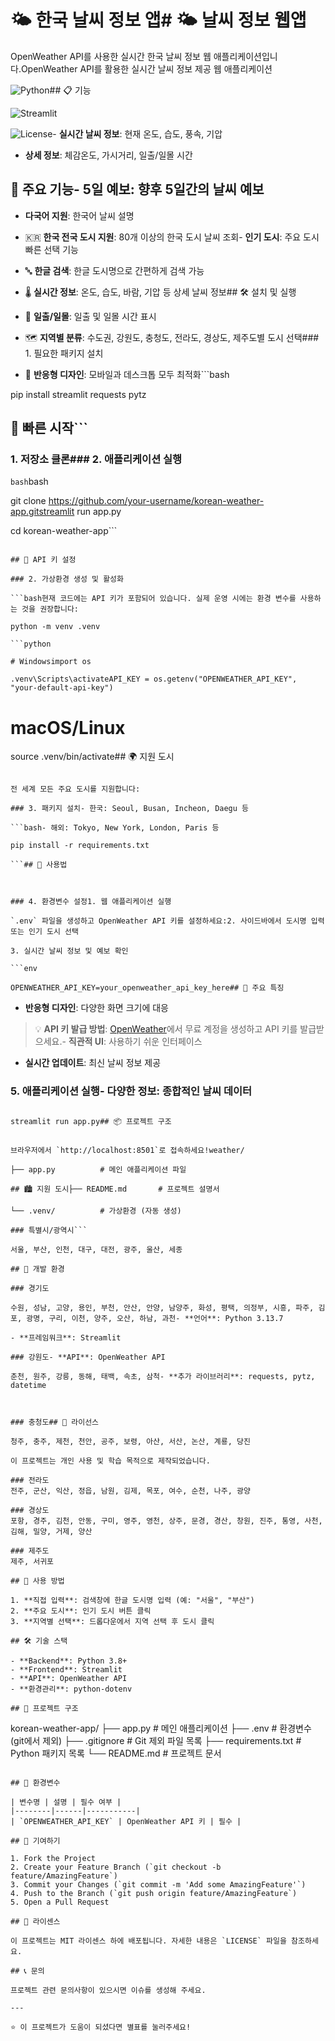 # 🌤️ 한국 날씨 정보 앱# 🌤️ 날씨 정보 웹앱



OpenWeather API를 사용한 실시간 한국 날씨 정보 웹 애플리케이션입니다.OpenWeather API를 활용한 실시간 날씨 정보 제공 웹 애플리케이션



![Python](https://img.shields.io/badge/Python-3.8+-blue.svg)## 📋 기능

![Streamlit](https://img.shields.io/badge/Streamlit-1.28+-red.svg)

![License](https://img.shields.io/badge/License-MIT-green.svg)- **실시간 날씨 정보**: 현재 온도, 습도, 풍속, 기압

- **상세 정보**: 체감온도, 가시거리, 일출/일몰 시간

## 🌟 주요 기능- **5일 예보**: 향후 5일간의 날씨 예보

- **다국어 지원**: 한국어 날씨 설명

- 🇰🇷 **한국 전국 도시 지원**: 80개 이상의 한국 도시 날씨 조회- **인기 도시**: 주요 도시 빠른 선택 기능

- 🔤 **한글 검색**: 한글 도시명으로 간편하게 검색 가능

- 🌡️ **실시간 정보**: 온도, 습도, 바람, 기압 등 상세 날씨 정보## 🛠️ 설치 및 실행

- 🌅 **일출/일몰**: 일출 및 일몰 시간 표시

- 🗺️ **지역별 분류**: 수도권, 강원도, 충청도, 전라도, 경상도, 제주도별 도시 선택### 1. 필요한 패키지 설치

- 📱 **반응형 디자인**: 모바일과 데스크톱 모두 최적화```bash

pip install streamlit requests pytz

## 🚀 빠른 시작```



### 1. 저장소 클론### 2. 애플리케이션 실행

```bash```bash

git clone https://github.com/your-username/korean-weather-app.gitstreamlit run app.py

cd korean-weather-app```

```

## 🔑 API 키 설정

### 2. 가상환경 생성 및 활성화

```bash현재 코드에는 API 키가 포함되어 있습니다. 실제 운영 시에는 환경 변수를 사용하는 것을 권장합니다:

python -m venv .venv

```python

# Windowsimport os

.venv\Scripts\activateAPI_KEY = os.getenv("OPENWEATHER_API_KEY", "your-default-api-key")

```

# macOS/Linux  

source .venv/bin/activate## 🌍 지원 도시

```

전 세계 모든 주요 도시를 지원합니다:

### 3. 패키지 설치- 한국: Seoul, Busan, Incheon, Daegu 등

```bash- 해외: Tokyo, New York, London, Paris 등

pip install -r requirements.txt

```## 📱 사용법



### 4. 환경변수 설정1. 웹 애플리케이션 실행

`.env` 파일을 생성하고 OpenWeather API 키를 설정하세요:2. 사이드바에서 도시명 입력 또는 인기 도시 선택

3. 실시간 날씨 정보 및 예보 확인

```env

OPENWEATHER_API_KEY=your_openweather_api_key_here## 🎨 주요 특징

```

- **반응형 디자인**: 다양한 화면 크기에 대응

> 💡 **API 키 발급 방법**: [OpenWeather](https://openweathermap.org/api)에서 무료 계정을 생성하고 API 키를 발급받으세요.- **직관적 UI**: 사용하기 쉬운 인터페이스

- **실시간 업데이트**: 최신 날씨 정보 제공

### 5. 애플리케이션 실행- **다양한 정보**: 종합적인 날씨 데이터

```bash

streamlit run app.py## 📦 프로젝트 구조

```

```

브라우저에서 `http://localhost:8501`로 접속하세요!weather/

├── app.py          # 메인 애플리케이션 파일

## 🏙️ 지원 도시├── README.md       # 프로젝트 설명서

└── .venv/          # 가상환경 (자동 생성)

### 특별시/광역시```

서울, 부산, 인천, 대구, 대전, 광주, 울산, 세종

## 🔧 개발 환경

### 경기도

수원, 성남, 고양, 용인, 부천, 안산, 안양, 남양주, 화성, 평택, 의정부, 시흥, 파주, 김포, 광명, 구리, 이천, 양주, 오산, 하남, 과천- **언어**: Python 3.13.7

- **프레임워크**: Streamlit

### 강원도- **API**: OpenWeather API

춘천, 원주, 강릉, 동해, 태백, 속초, 삼척- **추가 라이브러리**: requests, pytz, datetime



### 충청도## 📄 라이선스

청주, 충주, 제천, 천안, 공주, 보령, 아산, 서산, 논산, 계룡, 당진

이 프로젝트는 개인 사용 및 학습 목적으로 제작되었습니다.

### 전라도
전주, 군산, 익산, 정읍, 남원, 김제, 목포, 여수, 순천, 나주, 광양

### 경상도
포항, 경주, 김천, 안동, 구미, 영주, 영천, 상주, 문경, 경산, 창원, 진주, 통영, 사천, 김해, 밀양, 거제, 양산

### 제주도
제주, 서귀포

## 📝 사용 방법

1. **직접 입력**: 검색창에 한글 도시명 입력 (예: "서울", "부산")
2. **주요 도시**: 인기 도시 버튼 클릭
3. **지역별 선택**: 드롭다운에서 지역 선택 후 도시 클릭

## 🛠️ 기술 스택

- **Backend**: Python 3.8+
- **Frontend**: Streamlit
- **API**: OpenWeather API
- **환경관리**: python-dotenv

## 📂 프로젝트 구조

```
korean-weather-app/
├── app.py              # 메인 애플리케이션
├── .env               # 환경변수 (git에서 제외)
├── .gitignore         # Git 제외 파일 목록
├── requirements.txt   # Python 패키지 목록
└── README.md         # 프로젝트 문서
```

## 🔑 환경변수

| 변수명 | 설명 | 필수 여부 |
|--------|------|-----------|
| `OPENWEATHER_API_KEY` | OpenWeather API 키 | 필수 |

## 🤝 기여하기

1. Fork the Project
2. Create your Feature Branch (`git checkout -b feature/AmazingFeature`)
3. Commit your Changes (`git commit -m 'Add some AmazingFeature'`)
4. Push to the Branch (`git push origin feature/AmazingFeature`)
5. Open a Pull Request

## 📄 라이센스

이 프로젝트는 MIT 라이센스 하에 배포됩니다. 자세한 내용은 `LICENSE` 파일을 참조하세요.

## 📞 문의

프로젝트 관련 문의사항이 있으시면 이슈를 생성해 주세요.

---

⭐ 이 프로젝트가 도움이 되셨다면 별표를 눌러주세요!